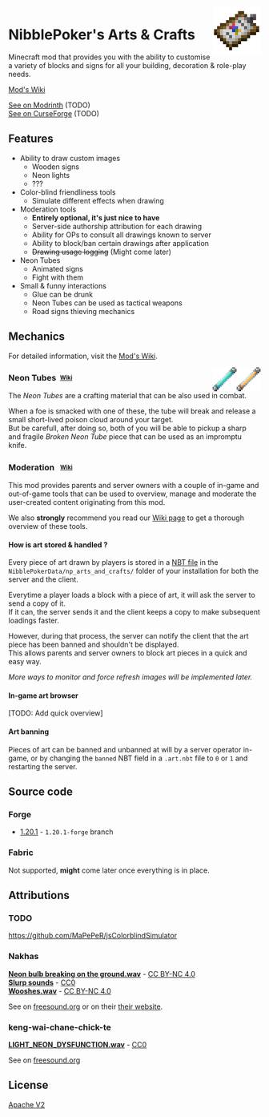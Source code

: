 <img src="images/items/designer_tab.png" align="right" width="96px" height="96px"/>

# NibblePoker's Arts & Crafts
Minecraft mod that provides you with the ability to customise a variety of blocks and signs for
all your building, decoration & role-play needs.

[Mod's Wiki](https://wiki.minecraft.nibblepoker.lu/arts_and_crafts)

[See on Modrinth](#) (TODO)<br>
[See on CurseForge](#) (TODO)

## Features

* Ability to draw custom images
  * Wooden signs 
  * Neon lights
  * ???
* Color-blind friendliness tools
  * Simulate different effects when drawing
* Moderation tools
  * **Entirely optional, it's just nice to have**
  * Server-side authorship attribution for each drawing
  * Ability for OPs to consult all drawings known to server
  * Ability to block/ban certain drawings after application
  * <s>Drawing usage logging</s> (Might come later)
* Neon Tubes
  * Animated signs
  * Fight with them
* Small & funny interactions
  * Glue can be drunk
  * Neon Tubes can be used as tactical weapons
  * Road signs thieving mechanics

## Mechanics
For detailed information, visit the [Mod's Wiki](https://wiki.minecraft.nibblepoker.lu/arts_and_crafts).


<img src="images/items/neon_tube_yellow.png" align="right" width="48px" height="48px"/>
<img src="images/items/neon_tube_blue.png" align="right" width="48px" height="48px"/>

### Neon Tubes&nbsp;&nbsp;<sup><sub>[Wiki](https://wiki.minecraft.nibblepoker.lu/arts_and_crafts/neon_tubes)</sub></sup>

The *Neon Tubes* are a crafting material that can be also used in combat.

When a foe is smacked with one of these, the tube will break and release a small short-lived poison cloud around your target.<br>
But be carefull, after doing so, both of you will be able to pickup a sharp and fragile *Broken Neon Tube* piece that can be used
as an impromptu knife.

### Moderation &nbsp;&nbsp;<sup><sub>[Wiki](https://wiki.minecraft.nibblepoker.lu/arts_and_crafts/moderation)</sub></sup>
This mod provides parents and server owners with a couple of in-game and out-of-game tools that can be used to
overview, manage and moderate the user-created content originating from this mod.

We also **strongly** recommend you read our [Wiki page](https://wiki.minecraft.nibblepoker.lu/arts_and_crafts/moderation)
to get a thorough overview of these tools.

#### How is art stored & handled ?
Every piece of art drawn by players is stored in a [NBT file](https://minecraft.wiki/w/NBT_format)
in the `NibblePokerData/np_arts_and_crafts/` folder of your installation for both the server and the client.

Everytime a player loads a block with a piece of art, it will ask the server to send a copy of it.<br>
If it can, the server sends it and the client keeps a copy to make subsequent loadings faster.

However, during that process, the server can notify the client that the art piece has been banned and shouldn't
be displayed.<br>
This allows parents and server owners to block art pieces in a quick and easy way.

*More ways to monitor and force refresh images will be implemented later.*

#### In-game art browser
[TODO: Add quick overview]

#### Art banning
Pieces of art can be banned and unbanned at will by a server operator in-game, or by changing the `banned` NBT
field in a `.art.nbt` file to `0` or `1` and restarting the server.


## Source code

### Forge
* [1.20.1](https://github.com/NibblePoker/MC-Arts-And-Crafts/tree/1.20.1-forge) - `1.20.1-forge` branch

### Fabric
Not supported, **might** come later once everything is in place.


## Attributions

### TODO
https://github.com/MaPePeR/jsColorblindSimulator

### Nakhas
[**Neon bulb breaking on the ground.wav**](https://freesound.org/people/Nakhas/sounds/360410/) - 
[CC BY-NC 4.0](https://creativecommons.org/licenses/by-nc/4.0/deed.en)<br>
[**Slurp sounds**](https://freesound.org/people/Nakhas/sounds/569259/) - 
[CC0](https://creativecommons.org/public-domain/cc0/)<br>
[**Wooshes.wav**](https://freesound.org/people/Nakhas/sounds/328554/) - 
[CC BY-NC 4.0](https://creativecommons.org/licenses/by-nc/4.0/deed.en)

See on [freesound.org](https://freesound.org/people/Nakhas/) or on their [their website](http://nicolas-martigne.info/).

### keng-wai-chane-chick-te
[**LIGHT_NEON_DYSFUNCTION.wav**](https://freesound.org/people/keng-wai-chane-chick-te/sounds/422220/) - 
[CC0](https://creativecommons.org/public-domain/cc0/)

See on [freesound.org](https://freesound.org/people/keng-wai-chane-chick-te/)


## License
[Apache V2](LICENSE)

